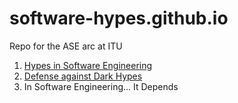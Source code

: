 # software-hypes.github.io
Repo for the ASE arc at ITU

1. [Hypes in Software Engineering](./1-hypes.md)
2. [Defense against Dark Hypes](./2-defense.md)
3. In Software Engineering... It Depends
